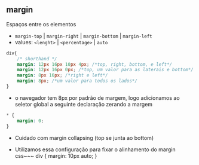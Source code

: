 ## margin
Espaços entre os elementos

- `margin-top` | `margin-right` | `margin-bottom` | `margin-left`
- values: `<lenght>` | `<percentage>` | `auto`
  
~~~css
div{
    /* shorthand */
    margin: 12px 16px 10px 4px; /*top, right, bottom, e left*/
    margin: 12px 16px 0px; /*top, um valor para as laterais e bottom*/
    margin: 8px 16px; /*right e left*/
    margin: 8px; /*um valor para todos os lados*/
}
~~~
* o navegador tem 8px por padrão de margem, logo adicionamos ao seletor global a seguinte declaração zerando a margem
  
~~~css
* {
    margin: 0;
}
~~~
* Cuidado com margin collapsing (top se junta ao bottom)

* Utilizamos essa configuração para fixar o alinhamento do margin
css~~~
div {
    margin: 10px auto;
}
